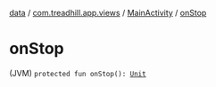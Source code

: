 [data](../../index.md) / [com.treadhill.app.views](../index.md) / [MainActivity](index.md) / [onStop](./on-stop.md)

# onStop

(JVM) `protected fun onStop(): `[`Unit`](https://kotlinlang.org/api/latest/jvm/stdlib/kotlin/-unit/index.html)